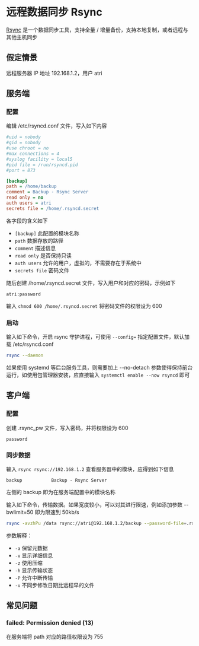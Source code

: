 # 远程数据同步 Rsync

[Rsync](https://rsync.samba.org) 是一个数据同步工具，支持全量 / 增量备份，支持本地复制，或者远程与其他主机同步

## 假定情景

远程服务器 IP 地址 192.168.1.2，用户 atri

## 服务端

### 配置

编辑 /etc/rsyncd.conf 文件，写入如下内容

```ini
#uid = nobody
#gid = nobody
#use chroot = no
#max connections = 4
#syslog facility = local5
#pid file = /run/rsyncd.pid
#port = 873

[backup]
path = /home/backup
comment = Backup - Rsync Server
read only = no
auth users = atri
secrets file = /home/.rsyncd.secret
```

各字段的含义如下

- `[backup]` 此配置的模块名称
- `path` 数据存放的路径
- `comment` 描述信息
- `read only` 是否保持只读
- `auth users` 允许的用户，虚拟的，不需要存在于系统中
- `secrets file` 密码文件

随后创建 /home/.rsyncd.secret 文件，写入用户和对应的密码，示例如下

```console
atri:password
```

输入 `chmod 600 /home/.rsyncd.secret` 将密码文件的权限设为 600

### 启动

输入如下命令，开启 rsync 守护进程，可使用 `--config=` 指定配置文件，默认加载 /etc/rsyncd.conf

```sh
rsync --daemon
```

如果使用 systemd 等后台服务工具，则需要加上 --no-detach 参数使得保持前台运行，如使用包管理器安装，应直接输入 `systemctl enable --now rsyncd` 即可

## 客户端

### 配置

创建 .rsync_pw 文件，写入密码，并将权限设为 600

```console
password
```

### 同步数据

输入 `rsync rsync://192.168.1.2` 查看服务器中的模块，应得到如下信息

```console
backup           Backup - Rsync Server
```

左侧的 backup 即为在服务端配置中的模块名称

输入如下命令，传输数据。如果宽度较小，可以对其进行限速，例如添加参数 --bwlimit=50 即为限速到 50kb/s

```sh
rsync -avzhPu /data rsync://atri@192.168.1.2/backup --password-file=.rsync_pw
```

参数解释：

- `-a` 保留元数据
- `-v` 显示详细信息
- `-z` 使用压缩
- `-h` 显示传输状态
- `-P` 允许中断传输
- `-u` 不同步修改日期比远程早的文件

## 常见问题

### failed: Permission denied (13)

在服务端将 path 对应的路径权限设为 755
